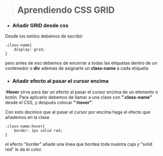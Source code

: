 > # Aprendiendo CSS GRID

* ### **Añadir GRID desde css**

Desde los estilos debemos de escribir
```
.class-name{
    display: grid;
}
```
pero antes de eso debemos de encerrar a todas las etiquetas dentro de un contenedor o **div** ademas de asignarle un **class-name** a cada etiqueta

* ### **Añadir efecto al pasar el cursor encima**

**:Hover** sirve para dar un efecto al pasar el cursor encima de un elemento o botón. Para aplicarlo debemos de llamar a una clase con **".class-name"** desde el CSS, y después colocar **":hover"**. 

Con esto decimos que al pasar el cursor por encima haga el efecto que añademos en la clase
```
.class-name:hover{
    border: 1px solid red;
}
```
el efecto "border" añade una linea que bordea toda nuestra caja y "solid red" le da el color.